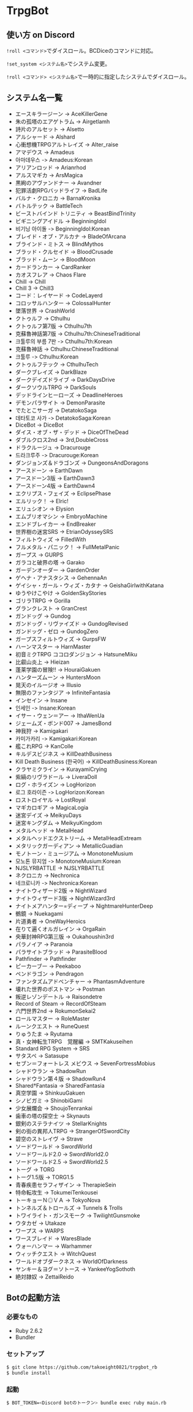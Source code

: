 # TrpgBot

## 使い方 on Discord

`!roll <コマンド>`でダイスロール。BCDiceのコマンドに対応。

`!set_system <システム名>`でシステム変更。

`!roll <コマンド> <システム名>`で一時的に指定したシステムでダイスロール。

## システム名一覧

* エースキラージーン -> AceKillerGene
* 朱の孤塔のエアゲトラム -> Airgetlamh
* 詩片のアルセット -> Alsetto
* アルシャード -> Alshard
* 心衝想機TRPGアルトレイズ -> Alter_raise
* アマデウス -> Amadeus
* 아마데우스 -> Amadeus:Korean
* アリアンロッド -> Arianrhod
* アルスマギカ -> ArsMagica
* 黒絢のアヴァンドナー -> Avandner
* 犯罪活劇RPGバッドライフ -> BadLife
* バルナ・クロニカ -> BarnaKronika
* バトルテック -> BattleTech
* ビーストバインド トリニティ -> BeastBindTrinity
* ビギニングアイドル -> BeginningIdol
* 비기닝 아이돌 -> BeginningIdol:Korean
* ブレイド・オブ・アルカナ -> BladeOfArcana
* ブラインド・ミトス -> BlindMythos
* ブラッド・クルセイド -> BloodCrusade
* ブラッド・ムーン -> BloodMoon
* カードランカー -> CardRanker
* カオスフレア -> Chaos Flare
* Chill -> Chill
* Chill 3 -> Chill3
* コード：レイヤード -> CodeLayerd
* コロッサルハンター -> ColossalHunter
* 墜落世界 -> CrashWorld
* クトゥルフ -> Cthulhu
* クトゥルフ第7版 -> Cthulhu7th
* 克蘇魯神話第7版 -> Cthulhu7th:ChineseTraditional
* 크툴루의 부름 7판 -> Cthulhu7th:Korean
* 克蘇魯神話 -> Cthulhu:ChineseTraditional
* 크툴루 -> Cthulhu:Korean
* クトゥルフテック -> CthulhuTech
* ダークブレイズ -> DarkBlaze
* ダークデイズドライブ -> DarkDaysDrive
* ダークソウルTRPG -> DarkSouls
* デッドラインヒーローズ -> DeadlineHeroes
* デモンパラサイト -> DemonParasite
* でたとこサーガ -> DetatokoSaga
* 데타토코 사가 -> DetatokoSaga:Korean
* DiceBot -> DiceBot
* ダイス・オブ・ザ・デッド -> DiceOfTheDead
* ダブルクロス2nd -> 3rd,DoubleCross
* ドラクルージュ -> Dracurouge
* 드라크루주 -> Dracurouge:Korean
* ダンジョンズ＆ドラゴンズ -> DungeonsAndDoragons
* アースドーン -> EarthDawn
* アースドーン3版 -> EarthDawn3
* アースドーン4版 -> EarthDawn4
* エクリプス・フェイズ -> EclipsePhase
* エルリック！ -> Elric!
* エリュシオン -> Elysion
* エムブリオマシン -> EmbryoMachine
* エンドブレイカー -> EndBreaker
* 世界樹の迷宮SRS -> EtrianOdysseySRS
* フィルトウィズ -> FilledWith
* フルメタル・パニック！ -> FullMetalPanic
* ガープス -> GURPS
* ガラコと破界の塔 -> Garako
* ガーデンオーダー -> GardenOrder
* ゲヘナ・アナスタシス -> GehennaAn
* ゲイシャ・ガール・ウィズ・カタナ -> GeishaGirlwithKatana
* ゆうやけこやけ -> GoldenSkyStories
* ゴリラTRPG -> Gorilla
* グランクレスト -> GranCrest
* ガンドッグ -> Gundog
* ガンドッグ・リヴァイズド -> GundogRevised
* ガンドッグ・ゼロ -> GundogZero
* ガープスフィルトウィズ -> GurpsFW
* ハーンマスター -> HarnMaster
* 初音ミクTRPG ココロダンジョン -> HatsuneMiku
* 比叡山炎上 -> Hieizan
* 蓬莱学園の冒険!! -> HouraiGakuen
* ハンターズムーン -> HuntersMoon
* 晃天のイルージオ -> Illusio
* 無限のファンタジア -> InfiniteFantasia
* インセイン -> Insane
* 인세인 -> Insane:Korean
* イサー・ウェン＝アー -> IthaWenUa
* ジェームズ・ボンド007 -> JamesBond
* 神我狩 -> Kamigakari
* 카미가카리 -> Kamigakari:Korean
* 艦これRPG -> KanColle
* キルデスビジネス -> KillDeathBusiness
* Kill Death Business (한국어) -> KillDeathBusiness:Korean
* クラヤミクライン -> KurayamiCrying
* 紫縞のリヴラドール -> LiveraDoll
* ログ・ホライズン -> LogHorizon
* 로그 호라이즌 -> LogHorizon:Korean
* ロストロイヤル -> LostRoyal
* マギカロギア -> MagicaLogia
* 迷宮デイズ -> MeikyuDays
* 迷宮キングダム -> MeikyuKingdom
* メタルヘッド -> MetalHead
* メタルヘッドエクストリーム -> MetalHeadExtream
* メタリックガーディアン -> MetallicGuadian
* モノトーン・ミュージアム -> MonotoneMusium
* 모노톤 뮤지엄 -> MonotoneMusium:Korean
* NJSLYRBATTLE -> NJSLYRBATTLE
* ネクロニカ -> Nechronica
* 네크로니카 -> Nechronica:Korean
* ナイトウィザード2版 -> NightWizard
* ナイトウィザード3版 -> NightWizard3rd
* ナイトメアハンター=ディープ -> NightmareHunterDeep
* 鵺鏡 -> Nuekagami
* 片道勇者 -> OneWayHeroics
* 在りて遍くオルガレイン -> OrgaRain
* 央華封神RPG第三版 -> Oukahoushin3rd
* パラノイア -> Paranoia
* パラサイトブラッド -> ParasiteBlood
* Pathfinder -> Pathfinder
* ピーカーブー -> Peekaboo
* ペンドラゴン -> Pendragon
* ファンタズムアドベンチャー -> PhantasmAdventure
* 壊れた世界のポストマン -> Postman
* 叛逆レゾンデートル -> Raisondetre
* Record of Steam -> RecordOfSteam
* 六門世界2nd -> RokumonSekai2
* ロールマスター -> RoleMaster
* ルーンクエスト -> RuneQuest
* りゅうたま -> Ryutama
* 真・女神転生TRPG　覚醒編 -> SMTKakuseihen
* Standard RPG System -> SRS
* サタスペ -> Satasupe
* セブン＝フォートレス メビウス -> SevenFortressMobius
* シャドウラン -> ShadowRun
* シャドウラン第４版 -> ShadowRun4
* Shared†Fantasia -> SharedFantasia
* 真空学園 -> ShinkuuGakuen
* シノビガミ -> ShinobiGami
* 少女展爛会 -> ShoujoTenrankai
* 歯車の塔の探空士 -> Skynauts
* 銀剣のステラナイツ -> StellarKnights
* 剣の街の異邦人TRPG -> StrangerOfSwordCity
* 碧空のストレイヴ -> Strave
* ソードワールド -> SwordWorld
* ソードワールド2.0 -> SwordWorld2.0
* ソードワールド2.5 -> SwordWorld2.5
* トーグ -> TORG
* トーグ1.5版 -> TORG1.5
* 青春疾患セラフィザイン -> TherapieSein
* 特命転攻生 -> TokumeiTenkousei
* トーキョーＮ◎ＶＡ -> TokyoNova
* トンネルズ＆トロールズ -> Tunnels & Trolls
* トワイライト・ガンスモーク -> TwilightGunsmoke
* ウタカゼ -> Utakaze
* ワープス -> WARPS
* ワースブレイド -> WaresBlade
* ウォーハンマー -> Warhammer
* ウィッチクエスト -> WitchQuest
* ワールドオブダークネス -> WorldOfDarkness
* ヤンキー＆ヨグ＝ソトース -> YankeeYogSothoth
* 絶対隷奴 -> ZettaiReido

## Botの起動方法

### 必要なもの

* Ruby 2.6.2
* Bundler

### セットアップ

```sh
$ git clone https://github.com/takoeight0821/trpgbot_rb
$ bundle install
```

### 起動

```sh
$ BOT_TOKEN=<Discord botのトークン> bundle exec ruby main.rb
```